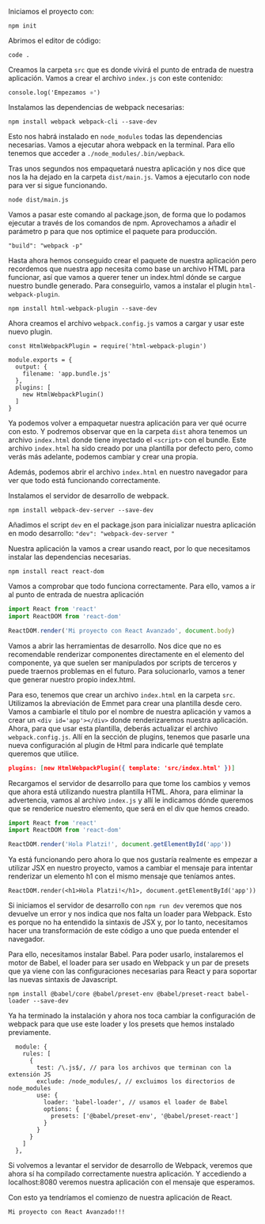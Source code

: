 Iniciamos el proyecto con:
```
npm init
```

Abrimos el editor de código:
```
code .
```

Creamos la carpeta `src` que es donde vivirá el punto de entrada de nuestra aplicación. Vamos a crear el archivo `index.js` con este contenido:

```
console.log('Empezamos ⚛️')
```

Instalamos las dependencias de webpack necesarias:
```
npm install webpack webpack-cli --save-dev
```

Esto nos habrá instalado en `node_modules` todas las dependencias necesarias. Vamos a ejecutar ahora webpack en la terminal. Para ello tenemos que acceder a `./node_modules/.bin/wepback`.

Tras unos segundos nos empaquetará nuestra aplicación y nos dice que nos la ha dejado en la carpeta `dist/main.js`. Vamos a ejecutarlo con node para ver si sigue funcionando.

```
node dist/main.js
```

Vamos a pasar este comando al package.json, de forma que lo podamos ejecutar a través de los comandos de npm. Aprovechamos a añadir el parámetro p para que nos optimice el paquete para producción.

```
"build": "webpack -p"
```

Hasta ahora hemos conseguido crear el paquete de nuestra aplicación pero recordemos que nuestra app necesita como base un archivo HTML para funcionar, así que vamos a querer tener un index.html dónde se cargue nuestro bundle generado. Para conseguirlo, vamos a instalar el plugin `html-webpack-plugin`.

```
npm install html-webpack-plugin --save-dev
```

Ahora creamos el archivo `webpack.config.js` vamos a cargar y usar este nuevo plugin.

```
const HtmlWebpackPlugin = require('html-webpack-plugin')

module.exports = {
  output: {
    filename: 'app.bundle.js'
  },
  plugins: [
    new HtmlWebpackPlugin()
  ]
}
```

Ya podemos volver a empaquetar nuestra aplicación para ver qué ocurre con esto. Y podremos observar que en la carpeta `dist` ahora tenemos un archivo `index.html` donde tiene inyectado el `<script>` con el bundle. Este archivo `index.html` ha sido creado por una plantilla por defecto pero, como verás más adelante, podemos cambiar y crear una propia.

Además, podemos abrir el archivo `index.html` en nuestro navegador para ver que todo está funcionando correctamente.

Instalamos el servidor de desarrollo de webpack.

```
npm install webpack-dev-server --save-dev
```

Añadimos el script `dev` en el package.json para inicializar nuestra aplicación en modo desarrollo:
`"dev": "webpack-dev-server "`

Nuestra aplicación la vamos a crear usando react, por lo que necesitamos instalar las dependencias necesarias.

```
npm install react react-dom
```

Vamos a comprobar que todo funciona correctamente. Para ello, vamos a ir al punto de entrada de nuestra aplicación

```js
import React from 'react'
import ReactDOM from 'react-dom'

ReactDOM.render('Mi proyecto con React Avanzado', document.body)
```

Vamos a abrir las herramientas de desarrollo. Nos dice que no es recomendable renderizar componentes directamente en el elemento <body> del componente, ya que suelen ser manipulados por scripts de terceros y puede traernos problemas en el futuro. Para solucionarlo, vamos a tener que generar nuestro propio index.html.

Para eso, tenemos que crear un archivo `index.html` en la carpeta `src`. Utilizamos la abreviación de Emmet para crear una plantilla desde cero. Vamos a cambiarle el título por el nombre de nuestra aplicación y vamos a crear un `<div id='app'></div>` donde renderizaremos nuestra aplicación. Ahora, para que usar esta plantilla, deberás actualizar el archivo `webpack.config.js`. Allí en la sección de plugins, tenemos que pasarle una nueva configuración al plugin de Html para indicarle qué template queremos que utilice.

```json
plugins: [new HtmlWebpackPlugin({ template: 'src/index.html' })]
```

Recargamos el servidor de desarrollo para que tome los cambios y vemos que ahora está utilizando nuestra plantilla HTML. Ahora, para eliminar la advertencia, vamos al archivo `index.js` y allí le indicamos dónde queremos que se renderice nuestro elemento, que será en el div que hemos creado.

```js
import React from 'react'
import ReactDOM from 'react-dom'

ReactDOM.render('Hola Platzi!', document.getElementById('app'))
```

Ya está funcionando pero ahora lo que nos gustaría realmente es empezar a utilizar JSX en nuestro proyecto, vamos a cambiar el mensaje para intentar renderizar un elemento h1 con el mismo mensaje que teníamos antes.

`ReactDOM.render(<h1>Hola Platzi!</h1>, document.getElementById('app'))`

Si iniciamos el servidor de desarrollo con `npm run dev` veremos que nos devuelve un error y nos indica que nos falta un loader para Webpack. Esto es porque no ha entendido la sintaxis de JSX y, por lo tanto, necesitamos hacer una transformación de este código a uno que pueda entender el navegador.

Para ello, necesitamos instalar Babel. Para poder usarlo, instalaremos el motor de Babel, el loader para ser usado en Webpack y un par de presets que ya viene con las configuraciones necesarias para React y para soportar las nuevas sintaxis de Javascript.

```
npm install @babel/core @babel/preset-env @babel/preset-react babel-loader --save-dev
```

Ya ha terminado la instalación y ahora nos toca cambiar la configuración de webpack para que use este loader y los presets que hemos instalado previamente.

```
  module: {
    rules: [
      {
        test: /\.js$/, // para los archivos que terminan con la extensión JS
        exclude: /node_modules/, // excluimos los directorios de node_modules
        use: {
          loader: 'babel-loader', // usamos el loader de Babel
          options: {
            presets: ['@babel/preset-env', '@babel/preset-react']
          }
        }
      }
    ]
  },
```

Si volvemos a levantar el servidor de desarrollo de Webpack, veremos que ahora sí ha compilado correctamente nuestra aplicación. Y accediendo a localhost:8080 veremos nuestra aplicación con el mensaje que esperamos.

Con esto ya tendríamos el comienzo de nuestra aplicación de React.

```
Mi proyecto con React Avanzado!!!
```
